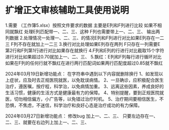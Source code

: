 # 扩增正文审核辅助工具使用说明
1.需要 （工作簿5.xlsx）按照文件要求的数据 主要是E列和F列进行比较 如果不相同就飘红 处理E列匹配带一、二、三、这种 F列也需要带上一、二、三、 输出两列数据
2.处理情况一处理一、二、三、的情况E列和F列进行对比如果E列存在一二三 F列不存在就加上一二三
3.换行对比处理如果E列存在两列 F只存在一列需要E第2行和F列第1行进行对比如果存在就换行
4.F列和E列的行进行对比截取15个字符进行对比如果超过0.70就加上一、二、三、
5.飘红：E列和F列每行进行循环对比如果在F列的任何行就不飘红在进行两行匹配词如果两行匹配度超过0.85就不飘红

2024年03月19日新增功能点：
在字符串中遇到以下内容就删除换行
1、如发现以上症状，应及时去正规医院就医，以免耽误病情。
2、一旦确诊，应积极配合医生治疗，遵医嘱，按疗程，科学治，以免病情加重。 
3、远离这些因素，养成良好的生活习惯，健康的生活方式是健康最有力的保障。 
4、特别提醒，要到正规医院就医，切勿相信偏方，小广告等，以免错过治疗时机。 
5、治疗期间要相信医生，不恐惧，不焦虑，不迷信，科学治疗和良好心态是治疗成功的有力保障。 

2024年03月27日新增功能点：
修改bug 加上一、二、三、
只要左边存在一、二、三、就要在右边列上加上一、二、三、